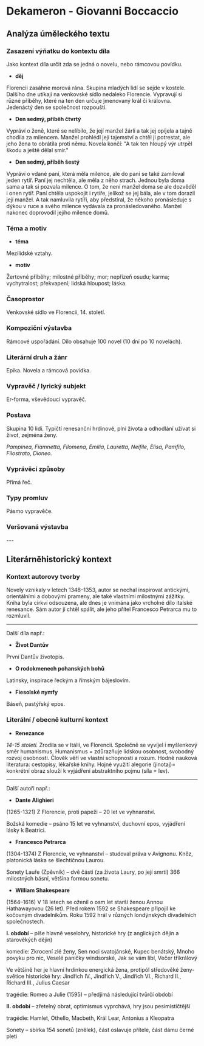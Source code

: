 # Dekameron - Giovanni Boccaccio

## Analýza úměleckého textu

### Zasazení výňatku do kontextu díla

Jako kontext díla určit zda se jedná o novelu, nebo rámcovou povídku.

- **děj**

Florencii zasáhne morová rána. Skupina mladých lidí se sejde v kostele. Dalšího dne utíkají na venkovské sídlo nedaleko Florencie. Vypravují si různé příběhy, které na ten den určuje jmenovaný král či královna. Jedenáctý den se společnost rozpouští.

- **Den sedmý, příběh čtvrtý**

Vypráví o ženě, které se nelíbilo, že její manžel žárlí a tak jej opíjela a tajně chodila za milencem. Manžel prohlédl její tajemství a chtěl ji potrestat, ale jeho žena to obrátila proti němu. Novela končí: "A tak ten hloupý výr utrpěl škodu a ještě dělal smír."

- **Den sedmý, příběh šestý**

Vypráví o vdané paní, která měla milence, ale do paní se také zamiloval jeden rytíř. Paní jej nechtěla, ale měla z něho strach. Jednou byla doma sama a tak si pozvala milence. O tom, že není manžel doma se ale dozvěděl i onen rytíř. Paní chtěla uspokojit i rytíře, jelikož se jej bála, ale v tom dorazil její manžel. A tak namluvila rytíři, aby předstíral, že někoho pronásleduje s dýkou v ruce a svého milence vydávala za pronásledovaného. Manžel nakonec doprovodil jejího milence domů.

### Téma a motiv

- **téma**

Mezilidské vztahy.

- **motiv**

Žertovné příběhy; milostné příběhy; mor; nepřízeň osudu; karma; vychytralost; překvapení; lidská hloupost; láska.

### Časoprostor

Venkovské sídlo ve Florencii, 14. století.

### Kompoziční výstavba

Rámcové uspořádání. Dílo obsahuje 100 novel (10 dní po 10 novelách).

### Literární druh a žánr

Epika. Novela a rámcová povídka.

### Vypravěč / lyrický subjekt

Er-forma, vševědoucí vypravěč.

### Postava

Skupina 10 lidí. Typičtí renesanční hrdinové, plni života a odhodlání užívat si život, zejména ženy.

*Pampinea, Fiamnetta, Filomena, Emilia, Lauretta, Neifile, Elisa, Pamfilo, Filostrato, Dioneo.*

### Vyprávěcí způsoby

Přímá řeč.

### Typy promluv

Pásmo vypravěče.

### Veršovaná výstavba

\-\-\-

## Literárněhistorický kontext

### Kontext autorovy tvorby

Novely vznikaly v letech 1348–1353, autor se nechal inspirovat antickými, orientálními a dobovými prameny, ale také vlastními milostnými zážitky. Kniha byla církví odsouzena, ale dnes je vnímána jako vrcholné dílo italské renesance. Sám autor ji chtěl spálit, ale jeho přítel Francesco Petrarca mu to rozmluvil.

---

Další díla např.:

- **Život Dantův**

První Dantův životopis.

- **O rodokmenech pohanských bohů**

Latinsky, inspirace řeckým a římským bájeslovím.

- **Fiesolské nymfy**

Báseň, pastýřský epos.

### Literální / obecně kulturní kontext

- **Renezance**

*14-15 století.* Zrodila se v Itálii, ve Florencii. Společně se vyvíjel i myšlenkový směr humanismus. Humanismus = zdůrazňuje lidskou osobnost, svobodný rozvoj osobnosti. Člověk věří ve vlastní schopnosti a rozum. Hodně nauková literatura: cestopisy, lékařské knihy. Hojné využití alegorie (jinotaj)= konkrétní obraz slouží k vyjádření abstraktního pojmu (síla = lev). 

---

Další autoři např.:

- **Dante Alighieri**

(1265-1321) Z Florencie, proti papeži – 20 let ve vyhnanství. 

Božská komedie – psáno 15 let ve vyhnanství, duchovní epos, vyjádření lásky k Beatrici.

- **Francesco Petrarca**

(1304-1374) Z Florencie, ve vyhnanství – studoval práva v Avignonu. Kněz, platonická láska se šlechtičnou Laurou. 

Sonety Lauře (Zpěvník) – dvě části (za života Laury, po její smrti) 366 milostných básní, většina formou sonetu.

- **William Shakespeare**

(1564–1616) V 18 letech se oženil o osm let starší ženou Annou Hathawayovou (26 let). Před rokem 1592 se Shakespeare připojil ke kočovným divadelníkům. Roku 1592 hrál v různých londýnských divadelních společnostech. 

**I. období** – píše hlavně veselohry, historické hry (z anglických dějin a starověkých dějin)

komedie: Zkrocení zlé ženy, Sen noci svatojánské, Kupec benátský, Mnoho povyku pro nic, Veselé paničky windsorské, Jak se vám líbí, Večer tříkrálový

Ve většině her je hlavní hrdinkou energická žena, protipól středověké ženy-světice
historické hry: Jindřich IV., Jindřich V., Jindřich VI., Richard II., Richard III., Julius Caesar

tragédie: Romeo a Julie (1595) – předjímá následující tvůrčí období

**II. období** – zřetelný obrat, optimismus vyprchává, hry jsou pesimističtější

tragédie: Hamlet, Othello, Macbeth, Král Lear, Antonius a Kleopatra

Sonety – sbírka 154 sonetů (znělek), část oslavuje přítele, část dámu černé pleti
